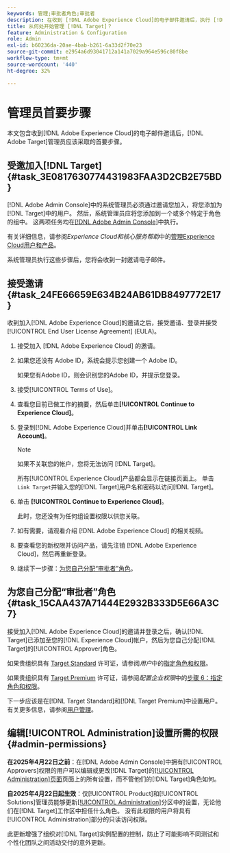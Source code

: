 ```yaml
---
keywords: 管理;审批者角色;审批者
description: 在收到 [!DNL Adobe Experience Cloud]的电子邮件邀请后，执行 [!DNL Adobe Target] 管理员应该执行的第一个任务。
title: 从何处开始管理 [!DNL Target]？
feature: Administration & Configuration
role: Admin
exl-id: b60236da-20ae-4bab-b261-6a33d2f70e23
source-git-commit: e2954a6d93041712a141a7029a964e596c80f8be
workflow-type: tm+mt
source-wordcount: '440'
ht-degree: 32%

---
```


# 管理员首要步骤

本文包含收到[!DNL Adobe Experience Cloud]的电子邮件邀请后，[!DNL Adobe Target]管理员应该采取的首要步骤。

## 受邀加入[!DNL Target] {#task_3E0817630774431983FAA3D2CB2E75BD}

[!DNL Adobe Admin Console]中的系统管理员必须通过邀请您加入，将您添加为[!DNL Target]中的用户。 然后，系统管理员应将您添加到一个或多个特定于角色的组中。 这两项任务均在[[!DNL Adobe Admin Console]](https://adminconsole.adobe.com)中执行。

有关详细信息，请参阅&#x200B;*Experience Cloud和核心服务帮助*&#x200B;中的[管理Experience Cloud用户和产品](https://experienceleague.adobe.com/docs/core-services/interface/manage-users-and-products/admin-getting-started.html?lang=zh-Hans)。

系统管理员执行这些步骤后，您将会收到一封邀请电子邮件。

## 接受邀请 {#task_24FE66659E634B24AB61DB8497772E17}

收到加入[!DNL Adobe Experience Cloud]的邀请之后，接受邀请、登录并接受[!UICONTROL End User License Agreement] (EULA)。

1. 接受加入 [!DNL Adobe Experience Cloud] 的邀请。
1. 如果您还没有 Adobe ID，系统会提示您创建一个 Adobe ID。

   如果您有Adobe ID，则会识别您的Adobe ID，并提示您登录。
1. 接受[!UICONTROL Terms of Use]。
1. 查看您目前已做工作的摘要，然后单击&#x200B;**[!UICONTROL Continue to Experience Cloud]**。
1. 登录到[!DNL Adobe Experience Cloud]并单击&#x200B;**[!UICONTROL Link Account]**。

   >[!NOTE]
   >
   >如果不关联您的帐户，您将无法访问 [!DNL Target]。

   所有[!UICONTROL Experience Cloud]产品都会显示在链接页面上。 单击`Link Target`并输入您的[!DNL Target]用户名和密码以访问[!DNL Target]。
1. 单击 **[!UICONTROL Continue to Experience Cloud]**。

   此时，您还没有为任何组设置权限以供您关联。
1. 如有需要，请观看介绍 [!DNL Adobe Experience Cloud] 的相关视频。
1. 要查看您的新权限并访问产品，请先注销 [!DNL Adobe Experience Cloud]，然后再重新登录。
1. 继续下一步骤：[为您自己分配“审批者”角色](/help/main/administrating-target/start-target.md#task_15CAA437A71444E2932B333D5E66A3C7)。

## 为您自己分配“审批者”角色 {#task_15CAA437A71444E2932B333D5E66A3C7}

接受加入[!DNL Adobe Experience Cloud]的邀请并登录之后，确认[!DNL Target]已添加至您的[!DNL Experience Cloud]帐户，然后为您自己分配[!DNL Target]的[!UICONTROL Approver]角色。

如果贵组织具有 [Target Standard](/help/main/c-intro/intro.md#section_ACD5EFF17AAB4E979CBEFA0145CCD905) 许可证，请参阅&#x200B;*用户*&#x200B;中的[指定角色和权限](/help/main/administrating-target/c-user-management/c-user-management/user-management.md#roles-permissions)。

如果贵组织具有 [Target Premium](/help/main/c-intro/intro.md#premium) 许可证，请参阅&#x200B;*配置企业权限*&#x200B;中的[步骤 6：指定角色和权限](/help/main/administrating-target/c-user-management/property-channel/properties-overview.md#section_8C425E43E5DD4111BBFC734A2B7ABC80)。

下一步应该是在[!DNL Target Standard]和[!DNL Target Premium]中设置用户。 有关更多信息，请参阅[用户管理](/help/main/administrating-target/c-user-management/user-management.md)。

## 编辑[!UICONTROL Administration]设置所需的权限 {#admin-permissions}

**在2025年4月22日之前**：在[!DNL Adobe Admin Console]中拥有[!UICONTROL Approvers]权限的用户可以编辑或更改[!DNL Target]的[[!UICONTROL Administration]页面](/help/main/administrating-target/administrating-target.md)页面上的所有设置，而不管他们的[!DNL Target]角色如何。

**自2025年4月22日起生效**：仅[!UICONTROL Product]和[!UICONTROL Solutions]管理员能够更新[[!UICONTROL Administration]](/help/main/administrating-target/administrating-target.md)分区中的设置，无论他们在[!DNL Target]工作区中担任什么角色。 没有此权限的用户将具有[!UICONTROL Administration]部分的只读访问权限。

此更新增强了组织对[!DNL Target]实例配置的控制，防止了可能影响不同测试和个性化团队之间活动交付的意外更新。
